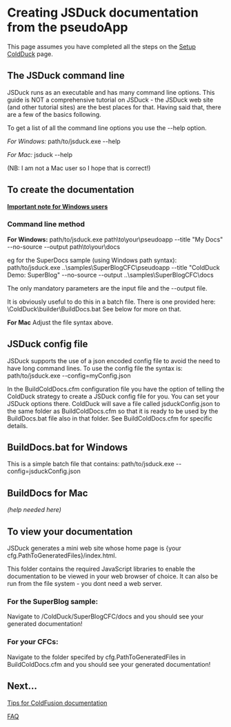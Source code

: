 # Creating JSDuck documentation from the pseudoApp

This page assumes you have completed all the steps on the [Setup ColdDuck](../docs/#!/guide/setup) page.

## The JSDuck command line
JSDuck runs as an executable and has many command line options. This guide is NOT a comprehensive tutorial on JSDuck - the JSDuck web site (and other tutorial sites) are the best places for that. Having said that, there are a few of the basics following.

To get a list of all the command line options you use the --help option.

*For Windows:*
	path/to/jsduck.exe --help
	
*For Mac:*
	jsduck --help
	
(NB: I am not a Mac user so I hope that is correct!)

## To create the documentation
**[Important note for Windows users](../docs/#!/guide/faq-section-building-the-jsduck-documentation-site)**
### Command line method
**For Windows:**
	path/to/jsduck.exe  path\to\your\pseudoapp --title "My Docs" --no-source --output path\to\your\docs 

eg for the SuperDocs sample (using Windows path syntax):
	path/to/jsduck.exe ..\samples\SuperBlogCFC\pseudoapp --title "ColdDuck Demo: SuperBlog" --no-source --output ..\samples\SuperBlogCFC\docs 

The only mandatory parameters are the input file and the --output file.

It is obviously useful to do this in a batch file. There is one provided here: 
	\ColdDuck\builder\BuildDocs.bat 
See below for more on that.

**For Mac**
Adjust the file syntax above.

## JSDuck config file
JSDuck supports the use of a json encoded config file to avoid the need to have long command lines. To use the config file the syntax is:
	path/to/jsduck.exe --config=myConfig.json

In the BuildColdDocs.cfm configuration file you have the option of telling the ColdDuck strategy to create a JSDuck config file for you. You can set your JSDuck options there. ColdDuck will save a file called jsduckConfig.json to the same folder as BuildColdDocs.cfm so that it is ready to be used by the BuildDocs.bat file also in that folder. See BuildColdDocs.cfm for specific details. 
## BuildDocs.bat for Windows
This is a simple batch file that contains:
	path/to/jsduck.exe --config=jsduckConfig.json	
## BuildDocs for Mac 
*(help needed here)*

## To view your documentation
JSDuck generates a mini web site whose home page is {your cfg.PathToGeneratedFiles}/index.html.

This folder contains the required JavaScript libraries to enable the documentation to be viewed in your web browser of choice. It can also be run from the file system - you dont need a web server.

### For the SuperBlog sample: 
Navigate to /ColdDuck/SuperBlogCFC/docs and you should see your generated documentation!

### For your CFCs:
Navigate to the folder specifed by cfg.PathToGeneratedFiles in BuildColdDocs.cfm and you should see your generated documentation!

## Next...
[Tips for ColdFusion documentation](../docs/#!/guide/cfcoding)

[FAQ](../docs/#!/guide/faq)
	 
 


